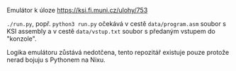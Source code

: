 
Emulátor k úloze https://ksi.fi.muni.cz/ulohy/753

`./run.py`, popř. `python3 run.py` očekává v cestě `data/program.asm` soubor s KSI assembly a v cestě `data/vstup.txt` soubor s předaným vstupem do "konzole".

Logika emulátoru zůstává nedotčena, tento repozitář existuje pouze protože nerad bojuju s Pythonem na Nixu.
